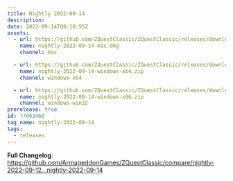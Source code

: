 ```yaml
---
title: Nightly 2022-09-14
description: 
date: 2022-09-14T00:10:55Z
assets: 
  - url: https://github.com/ZQuestClassic/ZQuestClassic/releases/download/nightly-2022-09-14/nightly-2022-09-14-mac.dmg
    name: nightly-2022-09-14-mac.dmg
    channel: mac

  - url: https://github.com/ZQuestClassic/ZQuestClassic/releases/download/nightly-2022-09-14/nightly-2022-09-14-windows-x64.zip
    name: nightly-2022-09-14-windows-x64.zip
    channel: windows-x64

  - url: https://github.com/ZQuestClassic/ZQuestClassic/releases/download/nightly-2022-09-14/nightly-2022-09-14-windows-x86.zip
    name: nightly-2022-09-14-windows-x86.zip
    channel: windows-win32
prerelease: true
id: 77062460
tag_name: nightly-2022-09-14
tags:
  - releases
---
```


**Full Changelog**: https://github.com/ArmageddonGames/ZQuestClassic/compare/nightly-2022-09-12...nightly-2022-09-14
